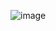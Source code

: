 ![image](https://github.com/Rahul-chaurasiya/Leetcode-Practice-Problem/assets/77222540/611c40dc-8857-4610-96e5-6fe589c478b3)
